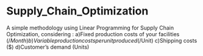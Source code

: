 # Supply_Chain_Optimization
A simple methodology using Linear Programming for Supply Chain Optimization, considering : 
a)Fixed production costs of your facilities ($/Month) 
b)Variable production costs per unit produced ($/Unit) 
c)Shipping costs ($) 
d)Customer’s demand (Units)
